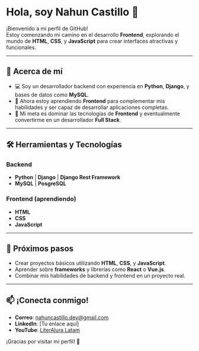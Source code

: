 # Hola, soy Nahun Castillo 👋

¡Bienvenido a mi perfil de GitHub!  
Estoy comenzando mi camino en el desarrollo **Frontend**, explorando el mundo de **HTML**, **CSS**, y **JavaScript** para crear interfaces atractivas y funcionales.

---

## 🚀 Acerca de mí
- 💻 Soy un desarrollador backend con experiencia en **Python**, **Django**, y bases de datos como **MySQL**.  
- 🌱 Ahora estoy aprendiendo **Frontend** para complementar mis habilidades y ser capaz de desarrollar aplicaciones completas.  
- 🎯 Mi meta es dominar las tecnologías de **Frontend** y eventualmente convertirme en un desarrollador **Full Stack**.

---

## 🛠️ Herramientas y Tecnologías
### Backend
- **Python** | **Django**  | **Django Rest Framework**
- **MySQL**  | **PosgreSQL**

### Frontend (aprendiendo)
- **HTML**  
- **CSS**  
- **JavaScript**

---

## 📌 Próximos pasos
- Crear proyectos básicos utilizando **HTML**, **CSS**, y **JavaScript**.  
- Aprender sobre **frameworks** y librerías como **React** o **Vue.js**.  
- Combinar mis habilidades de backend y frontend en un proyecto real.

---

## 📫 ¡Conecta conmigo!
- **Correo**: nahuncastillo.dev@gmail.com  
- **LinkedIn**: [Tu enlace aquí]  
- **YouTube**: [LiterAlura Latam](https://www.youtube.com/)

¡Gracias por visitar mi perfil! 🌟
